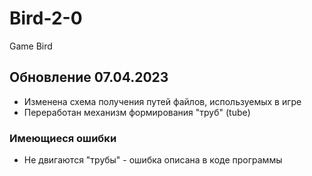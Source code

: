# Bird-2-0
 Game Bird

## Обновление 07.04.2023
- Изменена схема получения путей файлов, используемых в игре
- Переработан механизм формирования "труб" (tube)

### Имеющиеся ошибки
- Не двигаются "трубы" - ошибка описана в коде программы